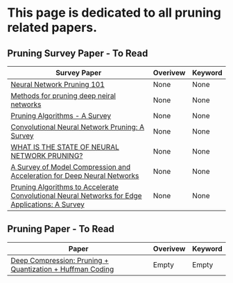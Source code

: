 # This page is dedicated to all pruning related papers. 


## Pruning Survey Paper - To Read

| Survey Paper             | Overivew                                            | Keyword | 
| ------------------------ | --------------------------------------------------- | --------|
|[Neural Network Pruning 101](https://towardsdatascience.com/neural-network-pruning-101-af816aaea61)|None|None|
|[Methods for pruning deep neiral networks](http://usir.salford.ac.uk/id/eprint/64107/8/Methods_for_Pruning_Deep_Neural_Networks.pdf)|None|None|
|[Pruning Algorithms - A Survey](https://axon.cs.byu.edu/~martinez/classes/678/Papers/Reed_PruningSurvey.pdf)|None|None|
|[Convolutional Neural Network Pruning: A Survey](https://ieeexplore.ieee.org/stamp/stamp.jsp?tp=&arnumber=9189610)|None|None|
|[WHAT IS THE STATE OF NEURAL NETWORK PRUNING?](https://arxiv.org/pdf/2003.03033.pdf)|None|None|
|[A Survey of Model Compression and Acceleration for Deep Neural Networks](https://arxiv.org/abs/1710.09282)|None|None|
|[Pruning Algorithms to Accelerate Convolutional Neural Networks for Edge Applications: A Survey](https://arxiv.org/pdf/2005.04275.pdf)|None|None|


## Pruning Paper - To Read

| Paper               | Overivew                                            | Keyword | 
| ------------------- | --------------------------------------------------- | --------|
| [Deep Compression: Pruning + Quantization + Huffman Coding](https://arxiv.org/abs/1510.00149) | Empty  | Empty | 
